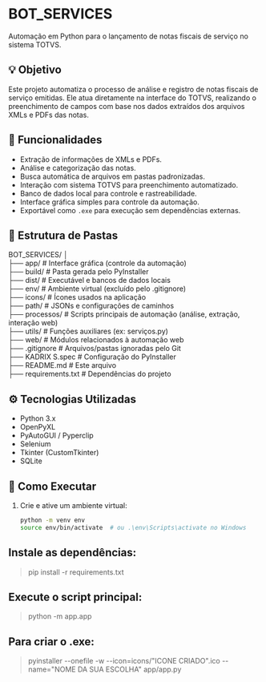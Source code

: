 # BOT_SERVICES

Automação em Python para o lançamento de notas fiscais de serviço no sistema TOTVS.

## 💡 Objetivo

Este projeto automatiza o processo de análise e registro de notas fiscais de serviço emitidas. Ele atua diretamente na interface do TOTVS, realizando o preenchimento de campos com base nos dados extraídos dos arquivos XMLs e PDFs das notas.

## 🚀 Funcionalidades

- Extração de informações de XMLs e PDFs.
- Análise e categorização das notas.
- Busca automática de arquivos em pastas padronizadas.
- Interação com sistema TOTVS para preenchimento automatizado.
- Banco de dados local para controle e rastreabilidade.
- Interface gráfica simples para controle da automação.
- Exportável como `.exe` para execução sem dependências externas.

## 📁 Estrutura de Pastas
BOT_SERVICES/
│<br>
├── app/ # Interface gráfica (controle da automação)<br>
├── build/ # Pasta gerada pelo PyInstaller<br>
├── dist/ # Executável e bancos de dados locais<br>
├── env/ # Ambiente virtual (excluído pelo .gitignore)<br>
├── icons/ # Ícones usados na aplicação<br>
├── path/ # JSONs e configurações de caminhos<br>
├── processos/ # Scripts principais de automação (análise, extração, interação web)<br>
├── utils/ # Funções auxiliares (ex: serviços.py)<br>
├── web/ # Módulos relacionados à automação web<br>
├── .gitignore # Arquivos/pastas ignoradas pelo Git<br>
├── KADRIX S.spec # Configuração do PyInstaller<br>
├── README.md # Este arquivo<br>
├── requirements.txt # Dependências do projeto<br>


## ⚙️ Tecnologias Utilizadas

- Python 3.x
- OpenPyXL
- PyAutoGUI / Pyperclip
- Selenium
- Tkinter (CustomTkinter)
- SQLite

## 🧪 Como Executar

1. Crie e ative um ambiente virtual:
   ```bash
   python -m venv env
   source env/bin/activate  # ou .\env\Scripts\activate no Windows

## Instale as dependências:
> pip install -r requirements.txt

## Execute o script principal:
> python -m app.app

## Para criar o .exe:
> pyinstaller --onefile -w --icon=icons/"ICONE CRIADO".ico --name="NOME DA SUA ESCOLHA" app/app.py
